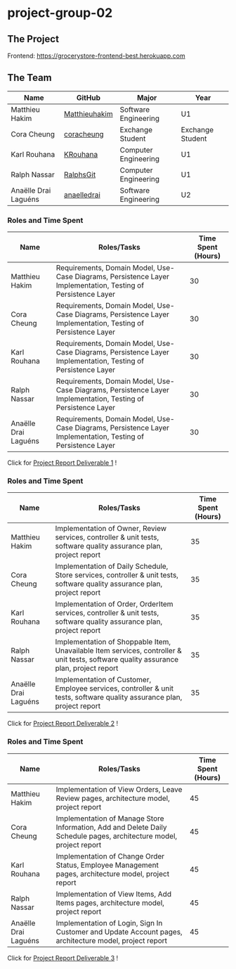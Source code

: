 # project-group-02

## The Project

Frontend: https://grocerystore-frontend-best.herokuapp.com



## The Team

| Name | GitHub |Major |Year|
| ------------- | ------------- |-----------|--|
| Matthieu Hakim | [Matthieuhakim] | Software Engineering | U1 |
| Cora Cheung | [coracheung] | Exchange Student | Exchange Student |
| Karl Rouhana | [KRouhana] | Computer Engineering | U1 |
| Ralph Nassar | [RalphsGit] | Computer Engineering | U1 |
| Anaëlle Drai Laguéns | [anaelledrai] | Software Engineering | U2 |


[Matthieuhakim]:https://github.com/Matthieuhakim
[coracheung]:https://github.com/coracheung
[KRouhana]:https://github.com/KRouhana
[RalphsGit]:https://github.com/RalphsGit
[anaelledrai]: https://github.com/anaelledrai


### Roles and Time Spent
| Name  | Roles/Tasks |Time Spent (Hours)|
| ------------- | ------------- |---|
| Matthieu Hakim | Requirements, Domain Model, Use-Case Diagrams, Persistence Layer Implementation, Testing of Persistence Layer | 30 |
| Cora Cheung | Requirements, Domain Model, Use-Case Diagrams, Persistence Layer Implementation, Testing of Persistence Layer | 30 |
| Karl Rouhana | Requirements, Domain Model, Use-Case Diagrams, Persistence Layer Implementation, Testing of Persistence Layer | 30 |
| Ralph Nassar | Requirements, Domain Model, Use-Case Diagrams, Persistence Layer Implementation, Testing of Persistence Layer | 30 |
| Anaëlle Drai Laguéns | Requirements, Domain Model, Use-Case Diagrams, Persistence Layer Implementation, Testing of Persistence Layer | 30 |

Click for [Project Report Deliverable 1] !

[Project Report Deliverable 1]:https://github.com/McGill-ECSE321-Winter2022/project-group-group-02/wiki/Project-Report-Deliverable-1


### Roles and Time Spent
| Name  | Roles/Tasks |Time Spent (Hours)|
| ------------- | ------------- |---|
| Matthieu Hakim | Implementation of Owner, Review services, controller & unit tests, software quality assurance plan, project report | 35 |
| Cora Cheung | Implementation of Daily Schedule, Store services, controller & unit tests, software quality assurance plan, project report | 35 |
| Karl Rouhana | Implementation of Order, OrderItem services, controller & unit tests, software quality assurance plan, project report | 35 |
| Ralph Nassar | Implementation of Shoppable Item, Unavailable Item services, controller & unit tests, software quality assurance plan, project report | 35 |
| Anaëlle Drai Laguéns | Implementation of Customer, Employee services, controller & unit tests, software quality assurance plan, project report| 35 |

Click for [Project Report Deliverable 2] !

[Project Report Deliverable 2]:https://github.com/McGill-ECSE321-Winter2022/project-group-group-02/wiki/Project-Report-Deliverable-2

### Roles and Time Spent
| Name  | Roles/Tasks |Time Spent (Hours)|
| ------------- | ------------- |---|
| Matthieu Hakim | Implementation of View Orders, Leave Review pages, architecture model, project report | 45 |
| Cora Cheung | Implementation of Manage Store Information, Add and Delete Daily Schedule pages, architecture model, project report| 45 |
| Karl Rouhana | Implementation of Change Order Status, Employee Management pages, architecture model, project report| 45 |
| Ralph Nassar | Implementation of View Items, Add Items pages, architecture model, project report | 45 |
| Anaëlle Drai Laguéns | Implementation of Login, Sign In Customer and Update Account pages, architecture model, project report| 45 |

Click for [Project Report Deliverable 3] !

[Project Report Deliverable 3]:https://github.com/McGill-ECSE321-Winter2022/project-group-group-02/wiki/Project-Report-Deliverable-3











